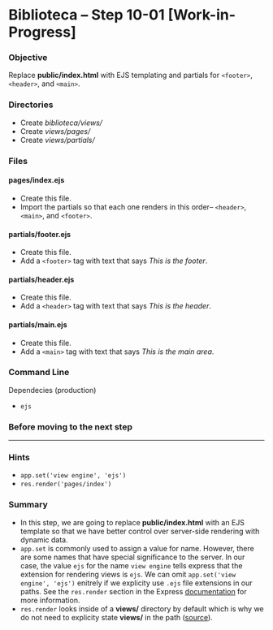 # Biblioteca – Step 10-01 [Work-in-Progress]

### Objective
Replace **public/index.html** with EJS templating and partials for `<footer>`, `<header>`, and `<main>`.

### Directories
* Create _biblioteca/views/_
* Create _views/pages/_
* Create _views/partials/_

### Files
#### pages/index.ejs
* Create this file.
* Import the partials so that each one renders in this order– `<header>`, `<main>`, and `<footer>`.

#### partials/footer.ejs
* Create this file.
* Add a `<footer>` tag with text that says _This is the footer_.

#### partials/header.ejs
* Create this file.
* Add a `<header>` tag with text that says _This is the header_.

#### partials/main.ejs
* Create this file.
* Add a `<main>` tag with text that says _This is the main area_.


### Command Line
Dependecies (production)
* `ejs`

### Before moving to the next step

___

### Hints
* `app.set('view engine', 'ejs')`
* `res.render('pages/index')`

### Summary
* In this step, we are going to replace **public/index.html** with an EJS template so that we have better control over server-side rendering with dynamic data.
* `app.set` is commonly used to assign a value for name. However, there are some names that have special significance to the server. In our case, the value `ejs` for the name `view engine` tells express that the extension for rendering views is `ejs`. We can omit `app.set('view engine', 'ejs')` enitrely if we explicity use `.ejs` file extensions in our paths. See the `res.render` section in the Express [documentation](http://expressjs.com/en/4x/api.html) for more information.
* `res.render` looks inside of a **views/** directory by default which is why we do not need to explicity state **views/** in the path ([source](https://www.digitalocean.com/community/tutorials/how-to-use-ejs-to-template-your-node-application)).

